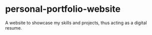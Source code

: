 # personal-portfolio-website
A website to showcase my skills and projects, thus acting as a digital resume. 
